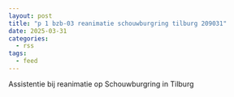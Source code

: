 ```yaml
---
layout: post
title: "p 1 bzb-03 reanimatie schouwburgring tilburg 209031"
date: 2025-03-31
categories: 
  - rss
tags: 
  - feed
---
```


Assistentie bij reanimatie op Schouwburgring in Tilburg
